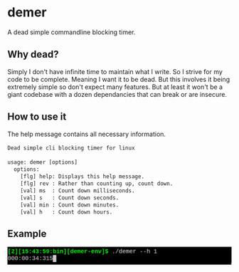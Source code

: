 # demer
A dead simple commandline blocking timer.

## Why dead?
Simply I don't have infinite time to maintain what I write. So I strive for my code to be complete. Meaning I want it to be dead. But this involves it being extremely simple so don't expect many features. But at least it won't be a giant codebase with a dozen dependancies that can break or are insecure.

## How to use it
The help message contains all necessary information.
```
Dead simple cli blocking timer for linux

usage: demer [options]
  options:
    [flg] help: Displays this help message.
    [flg] rev : Rather than counting up, count down.
    [val] ms  : Count down milliseconds.
    [val] s   : Count down seconds.
    [val] min : Count down minutes.
    [val] h   : Count down hours.
```

## Example
![example pic](./images/example.png)
